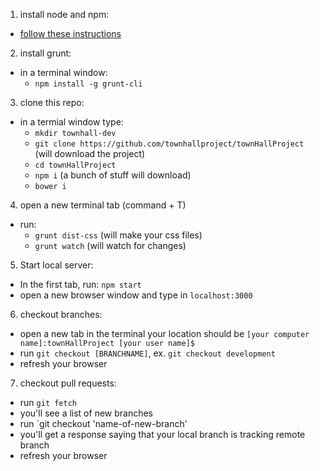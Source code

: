 1. install node and npm:
  * [follow these instructions](http://blog.teamtreehouse.com/install-node-js-npm-mac)
2. install grunt: 
  * in a terminal window:
    * `npm install -g grunt-cli`
3. clone this repo:
  * in a termial window type:
    * `mkdir townhall-dev`
    * `git clone https://github.com/townhallproject/townHallProject` (will download the project)
    * `cd townHallProject`
    * `npm i` (a bunch of stuff will download)
    * `bower i`
4. open a new terminal tab (command + T)
  * run:
    * `grunt dist-css` (will make your css files)
    * `grunt watch` (will watch for changes)
5. Start local server:
  * In the first tab, run: `npm start`
  * open a new browser window and type in `localhost:3000`
  
6. checkout branches:
  * open a new tab in the terminal your location should be `[your computer name]:townHallProject [your user name]$`
  * run `git checkout [BRANCHNAME]`, ex. `git checkout development`
  * refresh your browser
  
7. checkout pull requests:
  * run `git fetch`
  * you'll see a list of new branches
  * run `git checkout 'name-of-new-branch'
  * you'll get a response saying that your local branch is tracking remote branch
  * refresh your browser
